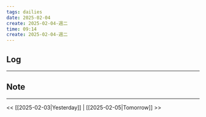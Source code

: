 ```yaml
---
tags: dailies  
date: 2025-02-04
create: 2025-02-04-週二
time: 09:14
create: 2025-02-04-週二
---
```

## Log
---


## Note
---


<< [[2025-02-03|Yesterday]] | [[2025-02-05|Tomorrow]] >>